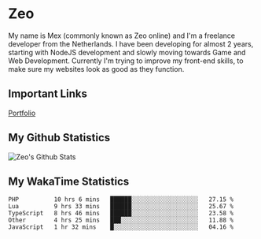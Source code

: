 # Zeo
My name is Mex (commonly known as Zeo online) and I'm a freelance developer from the Netherlands. I have been developing for almost 2 years, starting with NodeJS development and slowly moving towards Game and Web Development. Currently I'm trying to improve my front-end skills, to make sure my websites look as good as they function.

## Important Links
[Portfolio](https://zeodev.cc)

## My Github Statistics
![Zeo's Github Stats](https://github-readme-stats.vercel.app/api?username=zeo&count_private=true&show_icons=true&theme=onedark)

## My WakaTime Statistics
<!--START_SECTION:waka-->
```text
PHP          10 hrs 6 mins   ██████░░░░░░░░░░░░░░░░░░░   27.15 % 
Lua          9 hrs 33 mins   ██████░░░░░░░░░░░░░░░░░░░   25.67 % 
TypeScript   8 hrs 46 mins   ██████░░░░░░░░░░░░░░░░░░░   23.58 % 
Other        4 hrs 25 mins   ███░░░░░░░░░░░░░░░░░░░░░░   11.88 % 
JavaScript   1 hr 32 mins    █░░░░░░░░░░░░░░░░░░░░░░░░   04.16 %
```
<!--END_SECTION:waka-->
